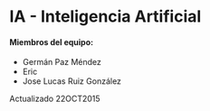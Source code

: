 # IA - Inteligencia Artificial


#### Miembros del equipo:
* Germán Paz Méndez
* Eric
* Jose Lucas Ruiz González

Actualizado 22OCT2015
